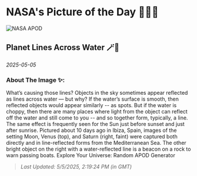 
# NASA's Picture of the Day 🧑‍🚀💫

  ![NASA APOD](https://apod.nasa.gov/apod/image/2505/PlanetLines_Hervas_2603.jpg)
  
  ## Planet Lines Across Water 🪄🌌
  
  _2025-05-05_
  
  ### About The Image ✨: 
  
  What’s causing those lines? Objects in the sky sometimes appear reflected as lines across water — but why? If the water’s surface is smooth, then reflected objects would appear similarly -- as spots. But if the water is choppy, then there are many places where light from the object can reflect off the water and still come to you -- and so together form, typically, a line. The same effect is frequently seen for the Sun just before sunset and just after sunrise. Pictured about 10 days ago in Ibiza, Spain, images of the setting Moon, Venus (top), and Saturn (right, faint) were captured both directly and in line-reflected forms from the Mediterranean Sea. The other bright object on the right with a water-reflected line is a beacon on a rock to warn passing boats.   Explore Your Universe: Random APOD Generator
  
  
  
  > _Last Updated: 5/5/2025, 2:19:24 PM (in GMT)_
  